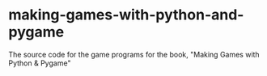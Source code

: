making-games-with-python-and-pygame
===================================

The source code for the game programs for the book, "Making Games with Python &amp; Pygame"
